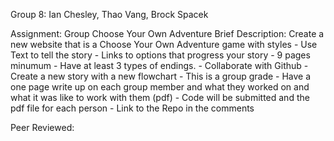 Group 8: Ian Chesley, Thao Vang, Brock Spacek

Assignment: Group Choose Your Own Adventure
Brief Description: 
  Create a new website that is a Choose Your Own Adventure game with styles
     - Use Text to tell the story
     - Links to options that progress your story
     - 9 pages minumum
     - Have at least 3 types of endings.
     - Collaborate with Github
     - Create a new story with a new flowchart 
     - This is a group grade 
     - Have a one page write up on each group member and what they worked on and what it was like to work with them (pdf)
     - Code will be submitted and the pdf file for each person
     - Link to the Repo in the comments

Peer Reviewed:
